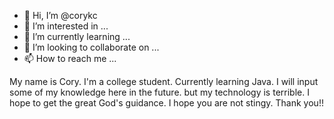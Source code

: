 - 👋 Hi, I’m @corykc
- 👀 I’m interested in ...
- 🌱 I’m currently learning ...
- 💞️ I’m looking to collaborate on ...
- 📫 How to reach me ...

<!---
corykc/corykc is a ✨ special ✨ repository because its `README.md` (this file) appears on your GitHub profile.
You can click the Preview link to take a look at your changes.
--->
My name is Cory. I'm a college student. 
Currently learning Java.
I will input some of my knowledge here in the future.
but my technology is terrible.
I hope to get the great God's guidance.
I hope you are not stingy. 
Thank you!!
